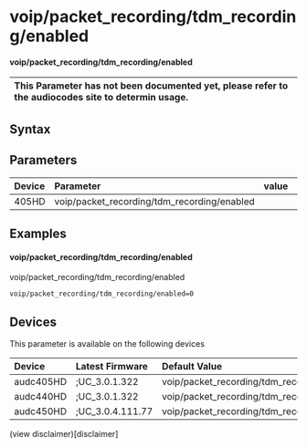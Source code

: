 ﻿---
description: voip/packet_recording/tdm_recording/enabled
search: false
---

# voip/packet_recording/tdm_recording/enabled

#### voip/packet_recording/tdm_recording/enabled


| This Parameter has not been documented yet, please refer to the audiocodes site to determin usage.  | 
| :--- |

## Syntax

## Parameters
|Device|Parameter|value|Description|
|:---|:---|:---|:---|
| 405HD | voip/packet_recording/tdm_recording/enabled |  |  |

## Examples
#### voip/packet_recording/tdm_recording/enabled

voip/packet_recording/tdm_recording/enabled

```
voip/packet_recording/tdm_recording/enabled=0
```

## Devices
This parameter is available on the following devices

| Device | Latest Firmware | Default Value |
|:---|:---|:---|
| audc405HD | ;UC_3.0.1.322 | voip/packet_recording/tdm_recording/enabled=0 
| audc440HD | ;UC_3.0.1.322 | voip/packet_recording/tdm_recording/enabled=0 
| audc450HD | ;UC_3.0.4.111.77 | voip/packet_recording/tdm_recording/enabled=0 

(view disclaimer)[disclaimer]
